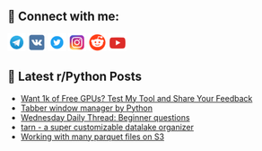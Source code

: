 ## 🔎 Connect with me:
[<img src="https://github.com/bullbesh/bullbesh/blob/main/images/Telegram.png" width="32" height="32" />](https://t.me/bullbesh)
[<img src="https://github.com/bullbesh/bullbesh/blob/main/images/VK.png" width="32" height="32" />](https://vk.com/bullbesh)
[<img src="https://github.com/bullbesh/bullbesh/blob/main/images/Twitter.png" width="32" height="32" />](https://twitter.com/bullbesh1)
[<img src="https://github.com/bullbesh/bullbesh/blob/main/images/Instagram.png" width="32" height="32" />](https://www.instagram.com/bullbesh)
[<img src="https://github.com/bullbesh/bullbesh/blob/main/images/Reddit.png" width="32" height="32" />](https://www.reddit.com/user/bullbesh)
[<img src="https://github.com/bullbesh/bullbesh/blob/main/images/YouTube.png" width="32" height="32" />](https://www.youtube.com/channel/UCtfjRs6uzgq5mfm8S06WTcg)

## 📕 Latest r/Python Posts
<!-- BLOG-POST-LIST:START -->
- [Want 1k of Free GPUs? Test My Tool and Share Your Feedback](https://www.reddit.com/r/Python/comments/16hbsw5/want_1k_of_free_gpus_test_my_tool_and_share_your/)
- [Tabber window manager by Python](https://www.reddit.com/r/Python/comments/16h9wey/tabber_window_manager_by_python/)
- [Wednesday Daily Thread: Beginner questions](https://www.reddit.com/r/Python/comments/16h7ivw/wednesday_daily_thread_beginner_questions/)
- [tarn - a super customizable datalake organizer](https://www.reddit.com/r/Python/comments/16h4y8f/tarn_a_super_customizable_datalake_organizer/)
- [Working with many parquet files on S3](https://www.reddit.com/r/Python/comments/16gzi5j/working_with_many_parquet_files_on_s3/)
<!-- BLOG-POST-LIST:END -->
